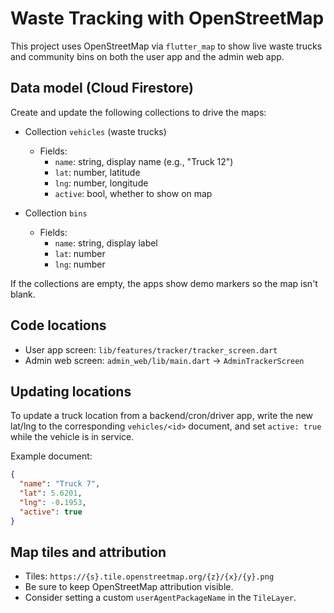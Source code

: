 # Waste Tracking with OpenStreetMap

This project uses OpenStreetMap via `flutter_map` to show live waste trucks and community bins on both the user app and the admin web app.

## Data model (Cloud Firestore)

Create and update the following collections to drive the maps:

- Collection `vehicles` (waste trucks)
  - Fields:
    - `name`: string, display name (e.g., "Truck 12")
    - `lat`: number, latitude
    - `lng`: number, longitude
    - `active`: bool, whether to show on map

- Collection `bins`
  - Fields:
    - `name`: string, display label
    - `lat`: number
    - `lng`: number

If the collections are empty, the apps show demo markers so the map isn't blank.

## Code locations

- User app screen: `lib/features/tracker/tracker_screen.dart`
- Admin web screen: `admin_web/lib/main.dart` -> `AdminTrackerScreen`

## Updating locations

To update a truck location from a backend/cron/driver app, write the new lat/lng to the corresponding `vehicles/<id>` document, and set `active: true` while the vehicle is in service.

Example document:

```json
{
  "name": "Truck 7",
  "lat": 5.6201,
  "lng": -0.1953,
  "active": true
}
```

## Map tiles and attribution

- Tiles: `https://{s}.tile.openstreetmap.org/{z}/{x}/{y}.png`
- Be sure to keep OpenStreetMap attribution visible.
- Consider setting a custom `userAgentPackageName` in the `TileLayer`.
